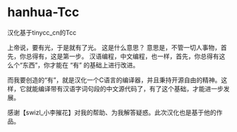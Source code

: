 # hanhua-Tcc
汉化基于tinycc_cn的Tcc


上帝说，要有光，于是就有了光。
这是什么意思？
意思是，不管一切人事物，首先，你总得有，这是第一步。
汉语编程，中文编程，也一样，首先，你总得有这么个“东西”，你才能在 “有” 的基础上进行改进。

而我要创造的“有”，就是汉化一个C语言的编译器，并且秉持开源自由的精神。这样，它就能编译带有汉语字词句段的中文源代码了，有了这个基础，才能进一步发展。

感谢【swizl_小李摧花】对我的帮助、为我解答疑惑。此次汉化也是基于他的作品。

